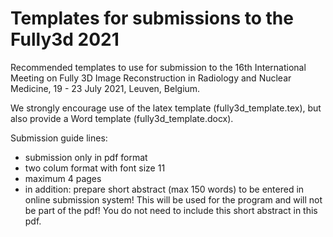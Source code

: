# Templates for submissions to the Fully3d 2021

Recommended templates to use for submission to the 16th International Meeting on
Fully 3D Image Reconstruction in Radiology and Nuclear Medicine, 19 - 23 July 2021, Leuven, Belgium.

We strongly encourage use of the latex template (fully3d_template.tex), but also
provide a Word template (fully3d_template.docx).

Submission guide lines:
- submission only in pdf format
- two colum format with font size 11
- maximum 4 pages
- in addition: prepare short abstract (max 150 words) to be entered in online submission system! This will be used for the program and will not be part of the pdf! You do not need to include this short abstract in this pdf.


